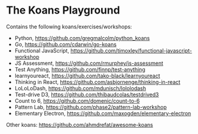 The Koans Playground
====================

Contains the following koans/exercises/workshops:

- Python, https://github.com/gregmalcolm/python_koans
- Go, https://github.com/cdarwin/go-koans
- Functional JavaScript, https://github.com/timoxley/functional-javascript-workshop
- JS Assessment, https://github.com/rmurphey/js-assessment
- Test Anything, https://github.com/finnp/test-anything
- learnyoureact, https://github.com/tako-black/learnyoureact
- Thinking in React, https://github.com/asbjornenge/thinking-in-react
- LoLoLoDash, https://github.com/mdunisch/lololodash
- Test-drive D3, https://github.com/thibaudcolas/testdrived3
- Count to 6, https://github.com/domenic/count-to-6
- Pattern Lab, https://github.com/phase2/pattern-lab-workshop
- Elementary Electron, https://github.com/maxogden/elementary-electron

Other koans: https://github.com/ahmdrefat/awesome-koans
